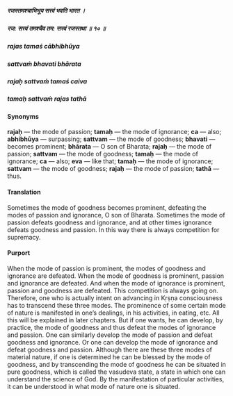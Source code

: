 ##### रजस्तमश्चाभिभूय सत्त्वं भवति भारत ।
##### रज: सत्त्वं तमश्चैव तम: सत्त्वं रजस्तथा ॥ १० ॥

##### rajas tamaś cābhibhūya
##### sattvaṁ bhavati bhārata
##### rajaḥ sattvaṁ tamaś caiva
##### tamaḥ sattvaṁ rajas tathā

#### Synonyms

**rajaḥ** — the mode of passion; **tamaḥ** — the mode of ignorance; **ca** — also; **abhibhūya** — surpassing; **sattvam** — the mode of goodness; **bhavati** — becomes prominent; **bhārata** — O son of Bharata; **rajaḥ** — the mode of passion; **sattvam** — the mode of goodness; **tamaḥ** — the mode of ignorance; **ca** — also; **eva** — like that; **tamaḥ** — the mode of ignorance; **sattvam** — the mode of goodness; **rajaḥ** — the mode of passion; **tathā** — thus.

#### Translation

Sometimes the mode of goodness becomes prominent, defeating the modes of passion and ignorance, O son of Bharata. Sometimes the mode of passion defeats goodness and ignorance, and at other times ignorance defeats goodness and passion. In this way there is always competition for supremacy.

#### Purport

When the mode of passion is prominent, the modes of goodness and ignorance are defeated. When the mode of goodness is prominent, passion and ignorance are defeated. And when the mode of ignorance is prominent, passion and goodness are defeated. This competition is always going on. Therefore, one who is actually intent on advancing in Kṛṣṇa consciousness has to transcend these three modes. The prominence of some certain mode of nature is manifested in one’s dealings, in his activities, in eating, etc. All this will be explained in later chapters. But if one wants, he can develop, by practice, the mode of goodness and thus defeat the modes of ignorance and passion. One can similarly develop the mode of passion and defeat goodness and ignorance. Or one can develop the mode of ignorance and defeat goodness and passion. Although there are these three modes of material nature, if one is determined he can be blessed by the mode of goodness, and by transcending the mode of goodness he can be situated in pure goodness, which is called the vasudeva state, a state in which one can understand the science of God. By the manifestation of particular activities, it can be understood in what mode of nature one is situated.